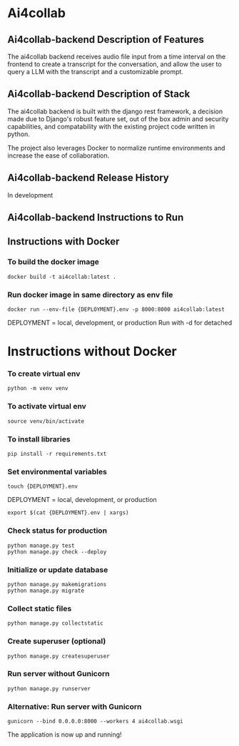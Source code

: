 # Ai4collab

## Ai4collab-backend Description of Features

The ai4collab backend receives audio file input from a time interval on the frontend to create a transcript for the conversation, and allow the user to query a LLM with the transcript and a customizable prompt. 

## Ai4collab-backend Description of Stack

The ai4collab backend is built with the django rest framework, a decision made due to Django's robust feature set, out of the box admin and security capabilities, and compatability with the existing project code written in python.

The project also leverages Docker to normalize runtime environments and increase the ease of collaboration.

## Ai4collab-backend Release History

In development

## Ai4collab-backend Instructions to Run

## Instructions with Docker

### To build the docker image
~~~
docker build -t ai4collab:latest .
~~~

### Run docker image in same directory as env file
~~~
docker run --env-file {DEPLOYMENT}.env -p 8000:8000 ai4collab:latest
~~~
DEPLOYMENT = local, development, or production
Run with -d for detached


# Instructions without Docker

### To create virtual env
~~~
python -m venv venv
~~~

### To activate virtual env
~~~
source venv/bin/activate
~~~

### To install libraries
~~~
pip install -r requirements.txt
~~~

### Set environmental variables
~~~
touch {DEPLOYMENT}.env
~~~
DEPLOYMENT = local, development, or production

~~~
export $(cat {DEPLOYMENT}.env | xargs)
~~~

### Check status for production
~~~
python manage.py test
python manage.py check --deploy
~~~

### Initialize or update database
~~~
python manage.py makemigrations
python manage.py migrate
~~~

### Collect static files
~~~
python manage.py collectstatic
~~~

### Create superuser (optional)
~~~
python manage.py createsuperuser
~~~

### Run server without Gunicorn
~~~
python manage.py runserver
~~~

### Alternative: Run server with Gunicorn
~~~
gunicorn --bind 0.0.0.0:8000 --workers 4 ai4collab.wsgi
~~~

The application is now up and running!
